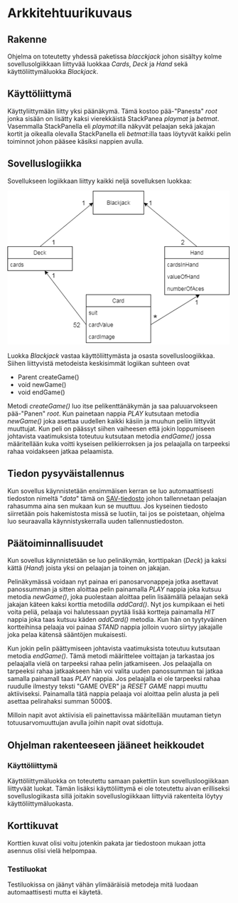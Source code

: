# Arkkitehtuurikuvaus

## Rakenne

Ohjelma on toteutetty yhdessä paketissa _blacckjack_ johon sisältyy kolme sovellusolgiikkaan liittyvää luokkaa _Cards_, _Deck_ ja _Hand_ sekä käyttöliittymäluokka _Blackjack_.

## Käyttöliittymä

Käyttyliittymään liitty yksi päänäkymä. Tämä kostoo pää-"Panesta" _root_ jonka sisään on lisätty kaksi vierekkäistä StackPanea _playmat_ ja _betmat_. Vasemmalla StackPanella eli _playmat_:illa näkyvät pelaajan sekä jakajan kortit ja oikealla olevalla StackPanella eli _betmat_:illa taas löytyvät kaikki pelin toiminnot johon pääsee käsiksi nappien avulla.

## Sovelluslogiikka

Sovellukseen logiikkaan liittyy kaikki neljä sovelluksen luokkaa:

<img src="https://github.com/MatsHednas/otm-harjoitustyo/blob/master/dokumentaatio/kuvat/rakenne.png" width="500">

Luokka _Blackjack_ vastaa käyttöliittymästa ja osasta sovellusloogiikkaa. Siihen liittyvistä metodeista keskisimmät logiikan suhteen ovat 
- Parent createGame()
- void newGame()
- void endGame()

Metodi _createGame()_ luo itse pelikenttänäkymän ja saa paluuarvokseen pää-"Panen" _root_. Kun painetaan nappia _PLAY_ kutsutaan metodia _newGame()_ joka asettaa uudellen kaikki käsiin ja muuhun peliin liittyvät muuttujat. Kun peli on päässyt siihen vaiheesen että jokin loppumiseen johtavista vaatimuksista toteutuu kutsutaan metodia _endGame()_ jossa määritellään kuka voitti kyseisen pelikierroksen ja jos pelaajalla on tarpeeksi rahaa voidakseen jatkaa pelaamista.

## Tiedon pysyväistallennus

Kun sovellus käynnistetään ensimmäisen kerran se luo automaattisesti tiedoston nimeltä "_data_" tämä on [SAV-tiedosto](https://whatis.techtarget.com/fileformat/SAV-Saved-date-file-for-SPSS-Statistical-Package-for-the-Social-Sciences) johon tallennetaan pelaajan rahasumma aina sen mukaan kun se muuttuu. Jos kyseinen tiedosto siirretään pois hakemistosta missä se luotiin, tai jos se poistetaan, ohjelma luo seuraavalla käynnistyskerralla uuden tallennustiedoston. 

## Päätoiminnallisuudet

Kun sovellus käynnistetään se luo pelinäkymän, korttipakan (_Deck_) ja kaksi kättä (_Hand_) joista yksi on pelaajan ja toinen on jakajan.

Pelinäkymässä voidaan nyt painaa eri panosarvonappeja jotka asettavat panossumman ja sitten aloittaa pelin painamalla _PLAY_ nappia joka kutsuu metodia _newGame()_, joka puolestaan aloittaa pelin lisäämällä pelaajan sekä jakajan käteen kaksi korttia metodilla _addCard()_. Nyt jos kumpikaan ei heti voita peliä, pelaaja voi halutessaan pyytää lisää kortteja painamalla _HIT_ nappia joka taas kutsuu käden  _addCard()_ metodia. Kun hän on tyytyväinen kortteihinsa pelaaja voi painaa _STAND_ nappia jolloin vuoro siirtyy jakajalle joka pelaa kätensä sääntöjen mukaisesti.

Kun jokin pelin päättymiseen johtavista vaatimuksista toteutuu kutsutaan metodia _endGame()_. Tämä metodi määrittelee voittajan ja tarkastaa jos pelaajalla vielä on tarpeeksi rahaa pelin jatkamiseen. Jos pelaajalla on tarpeeksi rahaa jatkaakseen hän voi valita uuden panossumman tai jatkaa samalla painamall taas _PLAY_ nappia. Jos pelaajalla ei ole tarpeeksi rahaa ruudulle ilmestyy teksti "GAME OVER" ja _RESET GAME_ nappi muuttu aktiiviseksi. Painamalla tätä nappia pelaaja voi aloittaa pelin alusta ja peli asettaa pelirahaksi summan 5000$.

Milloin napit avot aktiivisia eli painettavissa määritellään muutaman tietyn totuusarvomuuttujan avulla joihin napit ovat sidottuja.

## Ohjelman rakenteeseen jääneet heikkoudet

### Käyttöliittymä

Käyttöliittymäluokka on toteutettu samaan pakettiin kun sovellusloogiikkaan liittyväät luokat. Tämän lisäksi käyttöliittymä ei ole toteutettu aivan erilliseksi sovelluslogiikasta sillä joitakin sovelluslogiikkaan liittyviä rakenteita löytyy käyttöliittymäluokasta.

## Korttikuvat

Korttien kuvat olisi voitu jotenkin pakata jar tiedostoon mukaan jotta asennus olisi vielä helpompaa.

### Testiluokat

Testiluokissa on jäänyt vähän ylimääräisiä metodeja mitä luodaan automaattisesti mutta ei käytetä.

